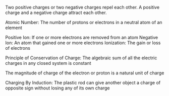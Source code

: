 Two positive charges or two negative charges repel each other. A positive charge and a negative charge attract each other.

Atomic Number: The number of protons or electrons in a neutral atom of an element

Positive Ion: If one or more electrons are removed from an atom
Negative Ion: An atom that gained one or more electrons
Ionization: The gain or loss of electrons

Principle of Conservation of Charge: The algebraic sum of all the electric charges in any closed system is constant 

The magnitude of charge of the electron or proton is a natural unit of charge

Charging By Induction: The plastic rod can give another object a charge of opposite sign without losing any of its own charge 